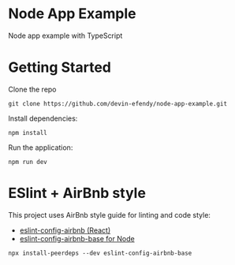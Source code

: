# Node App Example

Node app example with TypeScript

# Getting Started

Clone the repo

```
git clone https://github.com/devin-efendy/node-app-example.git
```

Install dependencies:

```
npm install
```

Run the application:

```
npm run dev
```

# ESlint + AirBnb style

This project uses AirBnb style guide for linting and code style:

- [eslint-config-airbnb (React)](https://www.npmjs.com/package/eslint-config-airbnb)
- [eslint-config-airbnb-base for Node](https://www.npmjs.com/package/eslint-config-airbnb-base)

```
npx install-peerdeps --dev eslint-config-airbnb-base
```
